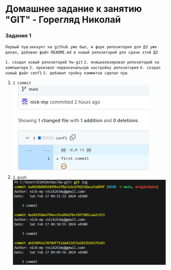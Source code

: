 # Домашнее задание к занятию "GIT" - Горегляд Николай

### Задание 1

`Первый пуш`
`аккаунт на github уже был, и форк репозитория для ДЗ уже делал, добавил файл README.md в новый репозиторий для сдачи этой ДЗ`

`1. создал новый репозиторий hw-git`
`2. инициализировал репозиторий на компьютере`
`3. произвел первоначальную настройку репозитория`
`4. создал новый файл conf1`
`3. добавил тройку коммитов сделал пуш`

1. `1 commit`
   ![commit](https://github.com/nick-mp/hw-git/blob/main/first_commit.png)
2. `1 push`
   ![push](https://github.com/nick-mp/hw-git/blob/main/1%20push.png)


